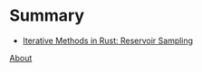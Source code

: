 # Summary

- [Iterative Methods in Rust: Reservoir Sampling](./iterative_methods_part_3.md)

[About](./about.md)
